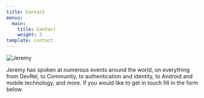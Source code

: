 ```yaml
---
title: Contact
menus:
  main:
    title: Contact
    weight: 5
template: contact
---
```


![Jeremy](images/london-bridge-over-thames-jeremy.png)

Jeremy has spoken at numerous events around the world, on everything from DevRel, to Community, to authentication and identity, to Android and mobile technology, and more. If you would like to get in touch fill in the form below.
